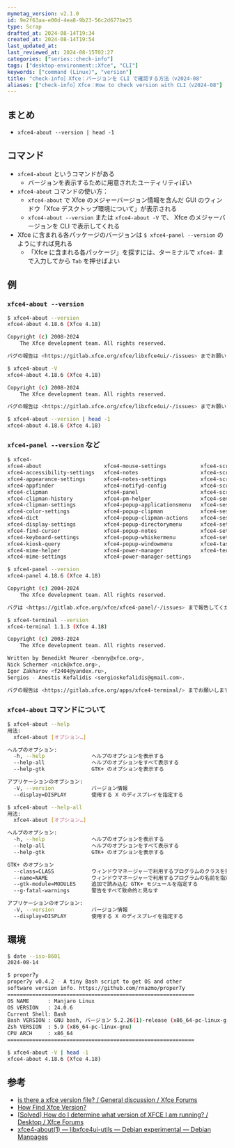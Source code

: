 ```yaml
---
mymetag_version: v2.1.0
id: 9e2f63aa-e00d-4ea8-9b23-56c2d677be25
type: Scrap
drafted_at: 2024-08-14T19:34
created_at: 2024-08-14T19:54
last_updated_at:
last_reviewed_at: 2024-08-15T02:27
categories: ["series::check-info"]
tags: ["desktop-environment::Xfce", "CLI"]
keywords: ["command (Linux)", "version"]
title: "check-info］Xfce：バージョンを CLI で確認する方法（v2024-08"
aliases: ["check-info］Xfce：How to check version with CLI（v2024-08"]
---
```


## まとめ

- `xfce4-about --version | head -1`

## コマンド

- `xfce4-about` というコマンドがある
    - バージョンを表示するために用意されたユーティリティぽい
- `xfce4-about` コマンドの使い方：
    - `xfce4-about` で Xfce のメジャーバージョン情報を含んだ GUI のウィンドウ「Xfce デスクトップ環境について」が表示される
    - `xfce4-about --version` または `xfce4-about -V` で、 Xfce のメジャーバージョンを CLI で表示してくれる
- Xfce に含まれる各パッケージのバージョンは `$ xfce4-panel --version` のようにすれば見れる 
    - 「Xfce に含まれる各パッケージ」を探すには、ターミナルで `xfce4-` まで入力してから `Tab` を押せばよい

## 例

### `xfce4-about --version`

```bash
$ xfce4-about --version
xfce4-about 4.18.6 (Xfce 4.18)

Copyright (c) 2008-2024
	The Xfce development team. All rights reserved.

バグの報告は <https://gitlab.xfce.org/xfce/libxfce4ui/-/issues> までお願いします

$ xfce4-about -V
xfce4-about 4.18.6 (Xfce 4.18)

Copyright (c) 2008-2024
	The Xfce development team. All rights reserved.

バグの報告は <https://gitlab.xfce.org/xfce/libxfce4ui/-/issues> までお願いします。

$ xfce4-about --version | head -1
xfce4-about 4.18.6 (Xfce 4.18)
```

### `xfce4-panel --version` など

```bash
$ xfce4-
xfce4-about                    xfce4-mouse-settings           xfce4-screensaver
xfce4-accessibility-settings   xfce4-notes                    xfce4-screensaver-command
xfce4-appearance-settings      xfce4-notes-settings           xfce4-screensaver-configure
xfce4-appfinder                xfce4-notifyd-config           xfce4-screensaver-preferences
xfce4-clipman                  xfce4-panel                    xfce4-screenshooter
xfce4-clipman-history          xfce4-pm-helper                xfce4-sensors
xfce4-clipman-settings         xfce4-popup-applicationsmenu   xfce4-session
xfce4-color-settings           xfce4-popup-clipman            xfce4-session-logout
xfce4-dict                     xfce4-popup-clipman-actions    xfce4-session-settings
xfce4-display-settings         xfce4-popup-directorymenu      xfce4-set-wallpaper
xfce4-find-cursor              xfce4-popup-notes              xfce4-settings-editor
xfce4-keyboard-settings        xfce4-popup-whiskermenu        xfce4-settings-manager
xfce4-kiosk-query              xfce4-popup-windowmenu         xfce4-taskmanager
xfce4-mime-helper              xfce4-power-manager            xfce4-terminal
xfce4-mime-settings            xfce4-power-manager-settings

$ xfce4-panel --version
xfce4-panel 4.18.6 (Xfce 4.18)

Copyright (c) 2004-2024
	The Xfce development team. All rights reserved.

バグは <https://gitlab.xfce.org/xfce/xfce4-panel/-/issues> まで報告してください。

$ xfce4-terminal --version
xfce4-terminal 1.1.3 (Xfce 4.18)

Copyright (c) 2003-2024
	The Xfce development team. All rights reserved.

Written by Benedikt Meurer <benny@xfce.org>,
Nick Schermer <nick@xfce.org>,
Igor Zakharov <f2404@yandex.ru>,
Sergios - Anestis Kefalidis <sergioskefalidis@gmail.com>.

バグの報告は <https://gitlab.xfce.org/apps/xfce4-terminal/> までお願いします。
```

### `xfce4-about` コマンドについて

```bash
$ xfce4-about --help
用法:
  xfce4-about [オプション…]

ヘルプのオプション:
  -h, --help               ヘルプのオプションを表示する
  --help-all               ヘルプのオプションをすべて表示する
  --help-gtk               GTK+ のオプションを表示する

アプリケーションのオプション:
  -V, --version            バージョン情報
  --display=DISPLAY        使用する X のディスプレイを指定する

$ xfce4-about --help-all
用法:
  xfce4-about [オプション…]

ヘルプのオプション:
  -h, --help               ヘルプのオプションを表示する
  --help-all               ヘルプのオプションをすべて表示する
  --help-gtk               GTK+ のオプションを表示する

GTK+ のオプション
  --class=CLASS            ウィンドウマネージャーで利用するプログラムのクラスを指定する
  --name=NAME              ウィンドウマネージャーで利用するプログラムの名前を指定する
  --gtk-module=MODULES     追加で読み込む GTK+ モジュールを指定する
  --g-fatal-warnings       警告をすべて致命的と見なす

アプリケーションのオプション:
  -V, --version            バージョン情報
  --display=DISPLAY        使用する X のディスプレイを指定する
```

## 環境

```bash
$ date --iso-8601
2024-08-14

$ proper7y
proper7y v0.4.2 - A tiny Bash script to get OS and other
software version info. https://github.com/rnazmo/proper7y
============================================================
OS NAME      : Manjaro Linux
OS VERSION   : 24.0.6
Current Shell: Bash
Bash VERSION : GNU bash, バージョン 5.2.26(1)-release (x86_64-pc-linux-gnu)
Zsh VERSION  : 5.9 (x86_64-pc-linux-gnu)
CPU ARCH     : x86_64
============================================================

$ xfce4-about -V | head -1
xfce4-about 4.18.6 (Xfce 4.18)
```

## 参考

- [is there a xfce version file? / General discussion / Xfce Forums](https://forum.xfce.org/viewtopic.php?pid=31188#p31188)
- [How Find Xfce Version?](http://xahlee.info/linux/linux_find_xfce_version.html)
- [[Solved] How do I determine what version of XFCE I am running? / Desktop / Xfce Forums](https://forum.xfce.org/viewtopic.php?id=6189)
- [xfce4-about(1) — libxfce4ui-utils — Debian experimental — Debian Manpages](https://manpages.debian.org/experimental/libxfce4ui-utils/xfce4-about.1.en.html)
